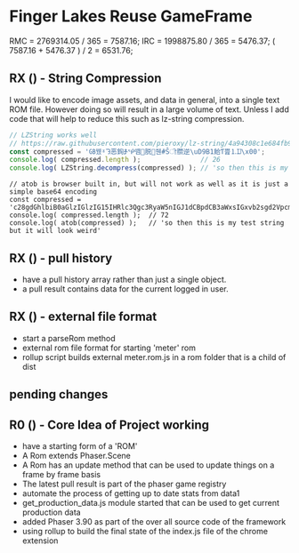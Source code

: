 # Finger Lakes Reuse GameFrame

RMC = 2769314.05 / 365 = 7587.16;
IRC = 1998875.80 / 365 = 5476.37;
( 7587.16 + 5476.37 ) / 2 = 6531.76;

## RX () - String Compression

I would like to encode image assets, and data in general, into a single text ROM file. However doing so will
result in a large volume of text. Unless I add code that will help to reduce this such as lz-string compression.

```js
// LZString works well
// https://raw.githubusercontent.com/pieroxy/lz-string/4a94308c1e684fb98866f7ba1288f3db6d9f8801/libs/lz-string.js
const compressed = '㎇뀄ˠᘊ恶銁ⶆᖀ똄脱줸ܳ#Ŝੀ臜逆\uD9B1餄Ƭ쁦⒈Ĳ\x00';
console.log( compressed.length );               // 26
console.log( LZString.decompress(compressed) ); // 'so then this is my test string but it will look weird'
```

```
// atob is browser built in, but will not work as well as it is just a simple base64 encoding
const compressed = 'c28gdGhlbiB0aGlzIGlzIG15IHRlc3Qgc3RyaW5nIGJ1dCBpdCB3aWxsIGxvb2sgd2VpcmQ=';
console.log( compressed.length );  // 72
console.log( atob(compressed) );   // 'so then this is my test string but it will look weird'
```

## RX () - pull history
* have a pull history array rather than just a single object.
* a pull result contains data for the current logged in user.

## RX () - external file format
* start a parseRom method
* external rom file format for starting 'meter' rom
* rollup script builds external meter.rom.js in a rom folder that is a child of dist

## pending changes

## R0 () - Core Idea of Project working
* have a starting form of a 'ROM'
* A Rom extends Phaser.Scene
* A Rom has an update method that can be used to update things on a frame by frame basis
* The latest pull result is part of the phaser game registry
* automate the process of getting up to date stats from data1
* get\_production\_data.js module started that can be used to get current production data
* added Phaser 3.90 as part of the over all source code of the framework
* using rollup to build the final state of the index.js file of the chrome extension


